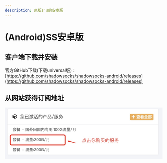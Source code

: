 ```yaml
---
description: 原版s's的安卓版
---
```


# \(Android\)SS安卓版

## 客户端下载并安装

官方GitHub下载\(下载universal版\)：[https://github.com/shadowsocks/shadowsocks-android/releases](https://github.com/shadowsocks/shadowsocks-android/releases)

## 从网站获得订阅地址

![&#x8FDB;&#x5165;&#x7F51;&#x7AD9;&#xFF0C;&#x70B9;&#x51FB;&#x5DF2;&#x7ECF;&#x8D2D;&#x4E70;&#x7684;&#x670D;&#x52A1;](.gitbook/assets/e2466959-5e18-4022-b643-16427f45e9ad.png)



